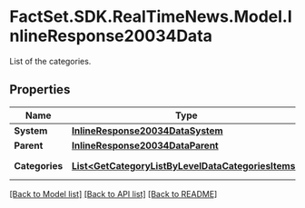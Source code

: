 # FactSet.SDK.RealTimeNews.Model.InlineResponse20034Data
List of the categories.

## Properties

Name | Type | Description | Notes
------------ | ------------- | ------------- | -------------
**System** | [**InlineResponse20034DataSystem**](InlineResponse20034DataSystem.md) |  | [optional] 
**Parent** | [**InlineResponse20034DataParent**](InlineResponse20034DataParent.md) |  | [optional] 
**Categories** | [**List&lt;GetCategoryListByLevelDataCategoriesItems&gt;**](GetCategoryListByLevelDataCategoriesItems.md) | List of categories. | [optional] 

[[Back to Model list]](../README.md#documentation-for-models) [[Back to API list]](../README.md#documentation-for-api-endpoints) [[Back to README]](../README.md)

